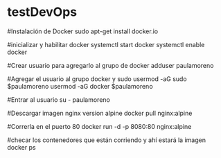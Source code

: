 # testDevOps

#Instalación de Docker
sudo apt-get install docker.io

#inicializar y habilitar docker
systemctl start docker
systemctl enable docker

#Crear usuario para agregarlo al grupo de docker
adduser paulamoreno

#Agregar el usuario al grupo docker y sudo
usermod -aG sudo $paulamoreno
usermod -aG docker $paulamoreno

#Entrar al usuario
su - paulamoreno

#Descargar imagen nginx version alpine
docker pull nginx:alpine

#Correrla en el puerto 80
docker run -d -p 8080:80 nginx:alpine

#checar los contenedores que están corriendo y ahí estará la imagen
docker ps
